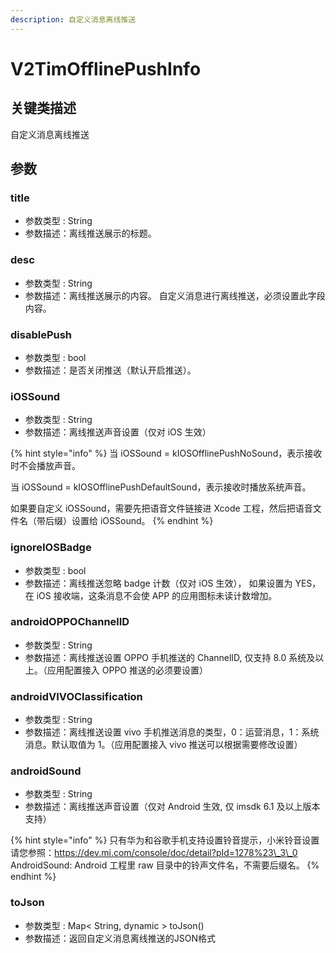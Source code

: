 ```yaml
---
description: 自定义消息离线推送
---
```


# V2TimOfflinePushInfo

## 关键类描述

自定义消息离线推送

## 参数

### title

* 参数类型 : String
* 参数描述：离线推送展示的标题。

### desc

* 参数类型 : String
* 参数描述：离线推送展示的内容。 自定义消息进行离线推送，必须设置此字段内容。

### disablePush

* 参数类型 : bool
* 参数描述：是否关闭推送（默认开启推送）。

### iOSSound

* 参数类型 : String
* 参数描述：离线推送声音设置（仅对 iOS 生效）

{% hint style="info" %}
当 iOSSound = kIOSOfflinePushNoSound，表示接收时不会播放声音。

当 iOSSound = kIOSOfflinePushDefaultSound，表示接收时播放系统声音。&#x20;

如果要自定义 iOSSound，需要先把语音文件链接进 Xcode 工程，然后把语音文件名（带后缀）设置给 iOSSound。
{% endhint %}

### ignoreIOSBadge

* 参数类型 : bool
* 参数描述：离线推送忽略 badge 计数（仅对 iOS 生效）， 如果设置为 YES，在 iOS 接收端，这条消息不会使 APP 的应用图标未读计数增加。

### androidOPPOChannelID

* 参数类型 : String
* 参数描述：离线推送设置 OPPO 手机推送的 ChannelID, 仅支持 8.0 系统及以上。（应用配置接入 OPPO 推送的必须要设置）



### androidVIVOClassification

* 参数类型 : String
* 参数描述：离线推送设置 vivo 手机推送消息的类型，0：运营消息，1：系统消息。默认取值为 1。（应用配置接入 vivo 推送可以根据需要修改设置）



### androidSound

* 参数类型 : String
* 参数描述：离线推送声音设置（仅对 Android 生效, 仅 imsdk 6.1 及以上版本支持）

{% hint style="info" %}
只有华为和谷歌手机支持设置铃音提示，小米铃音设置请您参照：https://dev.mi.com/console/doc/detail?pId=1278%23\_3\_0 AndroidSound: Android 工程里 raw 目录中的铃声文件名，不需要后缀名。
{% endhint %}

### toJson

* 参数类型 : Map< String, dynamic > toJson()
* 参数描述：返回自定义消息离线推送的JSON格式
